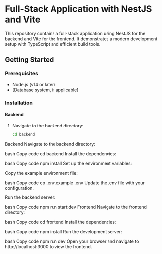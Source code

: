 # Full-Stack Application with NestJS and Vite

This repository contains a full-stack application using NestJS for the backend and Vite for the frontend. It demonstrates a modern development setup with TypeScript and efficient build tools.
## Getting Started

### Prerequisites

- Node.js (v14 or later)
- [Database system, if applicable]

### Installation

#### Backend

1. Navigate to the backend directory:

   ```bash
   cd backend
Backend
Navigate to the backend directory:

bash
Copy code
cd backend
Install the dependencies:

bash
Copy code
npm install
Set up the environment variables:

Copy the example environment file:

bash
Copy code
cp .env.example .env
Update the .env file with your configuration.

Run the backend server:

bash
Copy code
npm run start:dev
Frontend
Navigate to the frontend directory:

bash
Copy code
cd frontend
Install the dependencies:

bash
Copy code
npm install
Run the development server:

bash
Copy code
npm run dev
Open your browser and navigate to http://localhost:3000 to view the frontend.
